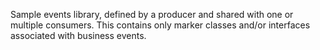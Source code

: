 ﻿Sample events library, defined by a producer and shared with one or multiple consumers.
This contains only marker classes and/or interfaces associated with business events.